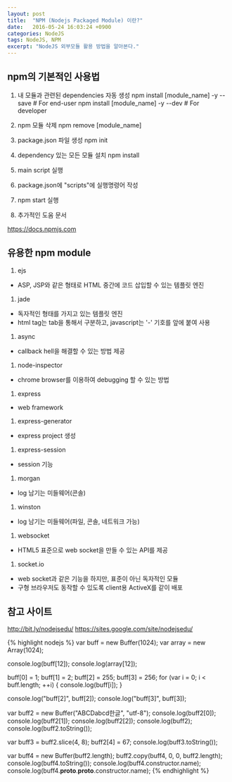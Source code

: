 ```yaml
---
layout: post
title:  "NPM (Nodejs Packaged Module) 이란?"
date:   2016-05-24 16:03:24 +0900
categories: NodeJS
tags: NodeJS, NPM
excerpt: "NodeJS 외부모듈 활용 방법을 알아본다."
---
```


## npm의 기본적인 사용법

1. 내 모듈과 관련된 dependencies 자동 생성
npm install [module_name] -y --save # For end-user
npm install [module_name] -y --dev # For developer

1. npm 모듈 삭제
npm remove [module_name]

1. package.json 파일 생성
npm init

1. dependency 있는 모든 모듈 설치
npm install

1. main script 실행
 1. package.json에 "scripts"에 실행명령어 작성
 1. npm start 실행

1. 추가적인 도움 문서

https://docs.npmjs.com

## 유용한 npm module ##

1. ejs
 - ASP, JSP와 같은 형태로 HTML 중간에 코드 삽입할 수 있는 템플릿 엔진
1. jade
 - 독자적인 형태를 가지고 있는 템플릿 엔진
 - html tag는 tab을 통해서 구분하고, javascript는 '-' 기호를 앞에 붙여 사용
1. async
 - callback hell을 해결할 수 있는 방법 제공
1. node-inspector
 - chrome browser를 이용하여 debugging 할 수 있는 방법
1. express
 - web framework
1. express-generator
 - express project 생성
1. express-session
 - session 기능
1. morgan
 - log 남기는 미들웨어(콘솔)
1. winston
 - log 남기는 미들웨어(파일, 콘솔, 네트워크 가능)
1. websocket
 - HTML5 표준으로 web socket을 만들 수 있는 API를 제공
1. socket.io
 - web socket과 같은 기능을 하지만, 표준이 아닌 독자적인 모듈
 - 구형 브라우저도 동작할 수 있도록 client용 ActiveX를 같이 배포

## 참고 사이트

http://bit.ly/nodejsedu/
https://sites.google.com/site/nodejsedu/


{% highlight nodejs %}
var buff = new Buffer(1024);
var array = new Array(1024);

console.log(buff[12]);
console.log(array[12]);

buff[0] = 1;
buff[1] = 2;
buff[2] = 255;
buff[3] = 256;
for (var i = 0; i < buff.length; ++i) {
	console.log(buff[i]);
}

console.log("buff[2]", buff[2]);
console.log("buff[3]", buff[3]);

var buff2 = new Buffer("ABCDabcd한글", "utf-8");
console.log(buff2[0]);
console.log(buff2[1]);
console.log(buff2[2]);
console.log(buff2);
console.log(buff2.toString());

var buff3 = buff2.slice(4, 8);
buff2[4] = 67;
console.log(buff3.toString());

var buff4 = new Buffer(buff2.length);
buff2.copy(buff4, 0, 0, buff2.length);
console.log(buff4.toString());
console.log(buff4.constructor.name);
console.log(buff4.__proto__.__proto__.constructor.name);
{% endhighlight %}


